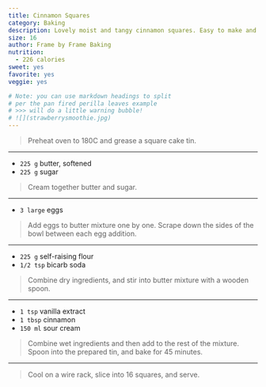 ```yaml
---
title: Cinnamon Squares
category: Baking
description: Lovely moist and tangy cinnamon squares. Easy to make and easier to eat. 
size: 16
author: Frame by Frame Baking
nutrition:
  - 226 calories
sweet: yes
favorite: yes 
veggie: yes

# Note: you can use markdown headings to split
# per the pan fired perilla leaves example
# >>> will do a little warning bubble!
# ![](strawberrysmoothie.jpg)
---
```


> Preheat oven to 180C and grease a square cake tin.

---

* `225 g` butter, softened
* `225 g` sugar

> Cream together butter and sugar.

---

* `3 large` eggs

> Add eggs to butter mixture one by one. Scrape down the sides of the bowl between each egg addition. 

---

* `225 g` self-raising flour
* `1/2 tsp` bicarb soda

> Combine dry ingredients, and stir into butter mixture with a wooden spoon. 

---

* `1 tsp` vanilla extract
* `1 tbsp` cinnamon
* `150 ml` sour cream

> Combine wet ingredients and then add to the rest of the mixture. Spoon into the prepared tin, and bake for 45 minutes.

--- 

> Cool on a wire rack, slice into 16 squares, and serve. 